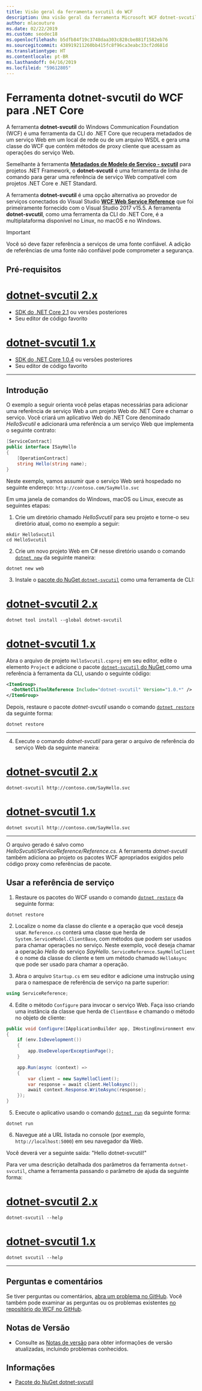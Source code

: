 ```yaml
---
title: Visão geral da ferramenta svcutil do WCF
description: Uma visão geral da ferramenta Microsoft WCF dotnet-svcutil que adiciona funcionalidade a projetos do .NET Core e ASP.NET Core, semelhante à ferramenta WCF svcutil para projetos do .NET Framework.
author: mlacouture
ms.date: 02/22/2019
ms.custom: seodec18
ms.openlocfilehash: b5dfb84f19c3748daa303c828cbe881f1582eb76
ms.sourcegitcommit: 438919211260bb415fc8f96ca3eabc33cf2d681d
ms.translationtype: HT
ms.contentlocale: pt-BR
ms.lasthandoff: 04/16/2019
ms.locfileid: "59612805"
---
```

# <a name="wcf-dotnet-svcutil-tool-for-net-core"></a>Ferramenta dotnet-svcutil do WCF para .NET Core

A ferramenta **dotnet-svcutil** do Windows Communication Foundation (WCF) é uma ferramenta da CLI do .NET Core que recupera metadados de um serviço Web em um local de rede ou de um arquivo WSDL e gera uma classe do WCF que contém métodos de proxy cliente que acessam as operações do serviço Web.

Semelhante à ferramenta [**Metadados de Modelo de Serviço - svcutil**](../../framework/wcf/servicemodel-metadata-utility-tool-svcutil-exe.md) para projetos .NET Framework, o **dotnet-svcutil** é uma ferramenta de linha de comando para gerar uma referência de serviço Web compatível com projetos .NET Core e .NET Standard.

A ferramenta **dotnet-svcutil** é uma opção alternativa ao provedor de serviços conectados do Visual Studio [**WCF Web Service Reference**](wcf-web-service-reference-guide.md) que foi primeiramente fornecido com o Visual Studio 2017 v15.5. A ferramenta **dotnet-svcutil**, como uma ferramenta da CLI do .NET Core, é a multiplataforma disponível no Linux, no macOS e no Windows.

> [!IMPORTANT]
> Você só deve fazer referência a serviços de uma fonte confiável. A adição de referências de uma fonte não confiável pode comprometer a segurança.

## <a name="prerequisites"></a>Pré-requisitos

# <a name="dotnet-svcutil-2xtabdotnetsvcutil2x"></a>[dotnet-svcutil 2.x](#tab/dotnetsvcutil2x)
* [SDK do .NET Core 2.1](https://dotnet.microsoft.com/download) ou versões posteriores
* Seu editor de código favorito

# <a name="dotnet-svcutil-1xtabdotnetsvcutil1x"></a>[dotnet-svcutil 1.x](#tab/dotnetsvcutil1x)
* [SDK do .NET Core 1.0.4](https://dotnet.microsoft.com/download) ou versões posteriores
* Seu editor de código favorito

---

## <a name="getting-started"></a>Introdução

O exemplo a seguir orienta você pelas etapas necessárias para adicionar uma referência de serviço Web a um projeto Web do .NET Core e chamar o serviço. Você criará um aplicativo Web do .NET Core denominado _HelloSvcutil_ e adicionará uma referência a um serviço Web que implementa o seguinte contrato:

```csharp
[ServiceContract]
public interface ISayHello
{
    [OperationContract]
    string Hello(string name);
}
```

Neste exemplo, vamos assumir que o serviço Web será hospedado no seguinte endereço: `http://contoso.com/SayHello.svc`

Em uma janela de comandos do Windows, macOS ou Linux, execute as seguintes etapas:

1. Crie um diretório chamado _HelloSvcutil_ para seu projeto e torne-o seu diretório atual, como no exemplo a seguir:

```console
mkdir HelloSvcutil
cd HelloSvcutil
```

2. Crie um novo projeto Web em C# nesse diretório usando o comando [`dotnet new`](../tools/dotnet-new.md) da seguinte maneira:

```console
dotnet new web
```

3. Instale o [pacote do NuGet `dotnet-svcutil`](https://nuget.org/packages/dotnet-svcutil) como uma ferramenta de CLI:
# <a name="dotnet-svcutil-2xtabdotnetsvcutil2x"></a>[dotnet-svcutil 2.x](#tab/dotnetsvcutil2x)

```console
dotnet tool install --global dotnet-svcutil
```

# <a name="dotnet-svcutil-1xtabdotnetsvcutil1x"></a>[dotnet-svcutil 1.x](#tab/dotnetsvcutil1x)
Abra o arquivo de projeto `HelloSvcutil.csproj` em seu editor, edite o elemento `Project` e adicione o pacote [`dotnet-svcutil` do NuGet ](https://nuget.org/packages/dotnet-svcutil) como uma referência à ferramenta da CLI, usando o seguinte código:

```xml
<ItemGroup>
  <DotNetCliToolReference Include="dotnet-svcutil" Version="1.0.*" />
</ItemGroup>
```

Depois, restaure o pacote _dotnet-svcutil_ usando o comando [`dotnet restore`](../tools/dotnet-restore.md) da seguinte forma:

```console
dotnet restore
```

---

4. Execute o comando _dotnet-svcutil_ para gerar o arquivo de referência do serviço Web da seguinte maneira:
# <a name="dotnet-svcutil-2xtabdotnetsvcutil2x"></a>[dotnet-svcutil 2.x](#tab/dotnetsvcutil2x)

```console
dotnet-svcutil http://contoso.com/SayHello.svc
```

# <a name="dotnet-svcutil-1xtabdotnetsvcutil1x"></a>[dotnet-svcutil 1.x](#tab/dotnetsvcutil1x)

```console
dotnet svcutil http://contoso.com/SayHello.svc
```

---

O arquivo gerado é salvo como _HelloSvcutil/ServiceReference/Reference.cs_. A ferramenta _dotnet-svcutil_ também adiciona ao projeto os pacotes WCF apropriados exigidos pelo código proxy como referências de pacote.

## <a name="using-the-service-reference"></a>Usar a referência de serviço

1. Restaure os pacotes do WCF usando o comando [`dotnet restore`](../tools/dotnet-restore.md) da seguinte forma:

```console
dotnet restore
```

2. Localize o nome da classe do cliente e a operação que você deseja usar. `Reference.cs` conterá uma classe que herda de `System.ServiceModel.ClientBase`, com métodos que podem ser usados para chamar operações no serviço. Neste exemplo, você deseja chamar a operação _Hello_ do serviço _SayHello_. `ServiceReference.SayHelloClient` é o nome da classe do cliente e tem um método chamado `HelloAsync` que pode ser usado para chamar a operação.

3. Abra o arquivo `Startup.cs` em seu editor e adicione uma instrução using para o namespace de referência de serviço na parte superior:

```csharp
using ServiceReference;
```

 4. Edite o método `Configure` para invocar o serviço Web. Faça isso criando uma instância da classe que herda de `ClientBase` e chamando o método no objeto de cliente:

```csharp
public void Configure(IApplicationBuilder app, IHostingEnvironment env)
{
    if (env.IsDevelopment())
    {
        app.UseDeveloperExceptionPage();
    }

    app.Run(async (context) =>
    {
        var client = new SayHelloClient();
        var response = await client.HelloAsync();
        await context.Response.WriteAsync(response);
    });
}

```

5. Execute o aplicativo usando o comando [`dotnet run`](../tools/dotnet-run.md) da seguinte forma:

```console
dotnet run
```

6. Navegue até a URL listada no console (por exemplo, `http://localhost:5000`) em seu navegador da Web.

Você deverá ver a seguinte saída: "Hello dotnet-svcutil!"

Para ver uma descrição detalhada dos parâmetros da ferramenta `dotnet-svcutil`, chame a ferramenta passando o parâmetro de ajuda da seguinte forma:
# <a name="dotnet-svcutil-2xtabdotnetsvcutil2x"></a>[dotnet-svcutil 2.x](#tab/dotnetsvcutil2x)

```console
dotnet-svcutil --help
```

# <a name="dotnet-svcutil-1xtabdotnetsvcutil1x"></a>[dotnet-svcutil 1.x](#tab/dotnetsvcutil1x)

```console
dotnet svcutil --help
```

---

## <a name="feedback--questions"></a>Perguntas e comentários

Se tiver perguntas ou comentários, [abra um problema no GitHub](https://github.com/dotnet/wcf/issues/new). Você também pode examinar as perguntas ou os problemas existentes [no repositório do WCF no GitHub](https://github.com/dotnet/wcf/issues?utf8=%E2%9C%93&q=is:issue%20label:tooling).

## <a name="release-notes"></a>Notas de Versão

* Consulte as [Notas de versão](https://github.com/dotnet/wcf/blob/master/release-notes/dotnet-svcutil-notes.md) para obter informações de versão atualizadas, incluindo problemas conhecidos.

## <a name="information"></a>Informações

* [Pacote do NuGet dotnet-svcutil](https://nuget.org/packages/dotnet-svcutil)
